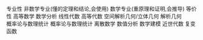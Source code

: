 专业性       非数学专业(懂的定理和结论,会使用)                    数学专业(重原理和证明,会推导)
等价性       高等数学                                         数学分析
            线性代数                                         高等代数
            空间解析几何/立体几何                              解析几何                                                            
            概率论与数理统计                                  概率论与数理统计
            离散数学                                         数值分析
                                                            数学建模
                                                            近世代数
                                                            复变函数

